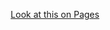<p align='center'>
  <a href='https://sevensuii.github.io/holamundo/FrontEnd/jQuery/4_puzzle_JQUERY/'>Look at this on Pages</a>
</p>
